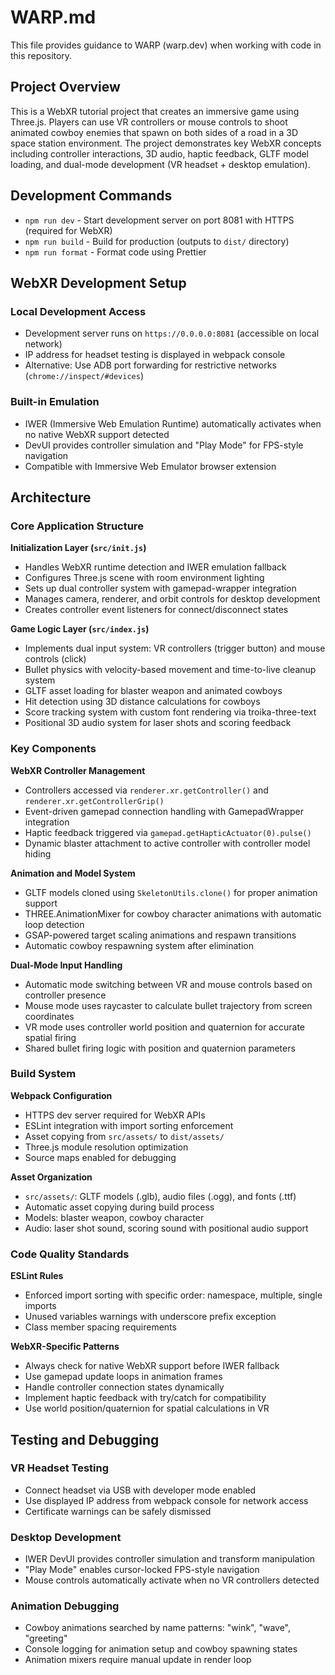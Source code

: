 # WARP.md

This file provides guidance to WARP (warp.dev) when working with code in this repository.

## Project Overview

This is a WebXR tutorial project that creates an immersive game using Three.js. Players can use VR controllers or mouse controls to shoot animated cowboy enemies that spawn on both sides of a road in a 3D space station environment. The project demonstrates key WebXR concepts including controller interactions, 3D audio, haptic feedback, GLTF model loading, and dual-mode development (VR headset + desktop emulation).

## Development Commands

- `npm run dev` - Start development server on port 8081 with HTTPS (required for WebXR)
- `npm run build` - Build for production (outputs to `dist/` directory)
- `npm run format` - Format code using Prettier

## WebXR Development Setup

### Local Development Access
- Development server runs on `https://0.0.0.0:8081` (accessible on local network)
- IP address for headset testing is displayed in webpack console
- Alternative: Use ADB port forwarding for restrictive networks (`chrome://inspect/#devices`)

### Built-in Emulation
- IWER (Immersive Web Emulation Runtime) automatically activates when no native WebXR support detected
- DevUI provides controller simulation and "Play Mode" for FPS-style navigation
- Compatible with Immersive Web Emulator browser extension

## Architecture

### Core Application Structure

**Initialization Layer (`src/init.js`)**
- Handles WebXR runtime detection and IWER emulation fallback
- Configures Three.js scene with room environment lighting
- Sets up dual controller system with gamepad-wrapper integration
- Manages camera, renderer, and orbit controls for desktop development
- Creates controller event listeners for connect/disconnect states

**Game Logic Layer (`src/index.js`)**
- Implements dual input system: VR controllers (trigger button) and mouse controls (click)
- Bullet physics with velocity-based movement and time-to-live cleanup system
- GLTF asset loading for blaster weapon and animated cowboys
- Hit detection using 3D distance calculations for cowboys
- Score tracking system with custom font rendering via troika-three-text
- Positional 3D audio system for laser shots and scoring feedback

### Key Components

**WebXR Controller Management**
- Controllers accessed via `renderer.xr.getController()` and `renderer.xr.getControllerGrip()`
- Event-driven gamepad connection handling with GamepadWrapper integration
- Haptic feedback triggered via `gamepad.getHapticActuator(0).pulse()`
- Dynamic blaster attachment to active controller with controller model hiding

**Animation and Model System**
- GLTF models cloned using `SkeletonUtils.clone()` for proper animation support
- THREE.AnimationMixer for cowboy character animations with automatic loop detection
- GSAP-powered target scaling animations and respawn transitions
- Automatic cowboy respawning system after elimination

**Dual-Mode Input Handling**
- Automatic mode switching between VR and mouse controls based on controller presence
- Mouse mode uses raycaster to calculate bullet trajectory from screen coordinates
- VR mode uses controller world position and quaternion for accurate spatial firing
- Shared bullet firing logic with position and quaternion parameters

### Build System

**Webpack Configuration**
- HTTPS dev server required for WebXR APIs
- ESLint integration with import sorting enforcement
- Asset copying from `src/assets/` to `dist/assets/`
- Three.js module resolution optimization
- Source maps enabled for debugging

**Asset Organization**
- `src/assets/`: GLTF models (.glb), audio files (.ogg), and fonts (.ttf)
- Automatic asset copying during build process
- Models: blaster weapon, cowboy character
- Audio: laser shot sound, scoring sound with positional audio support

### Code Quality Standards

**ESLint Rules**
- Enforced import sorting with specific order: namespace, multiple, single imports
- Unused variables warnings with underscore prefix exception
- Class member spacing requirements

**WebXR-Specific Patterns**
- Always check for native WebXR support before IWER fallback
- Use gamepad update loops in animation frames
- Handle controller connection states dynamically
- Implement haptic feedback with try/catch for compatibility
- Use world position/quaternion for spatial calculations in VR

## Testing and Debugging

### VR Headset Testing
- Connect headset via USB with developer mode enabled
- Use displayed IP address from webpack console for network access
- Certificate warnings can be safely dismissed

### Desktop Development
- IWER DevUI provides controller simulation and transform manipulation
- "Play Mode" enables cursor-locked FPS-style navigation
- Mouse controls automatically activate when no VR controllers detected

### Animation Debugging
- Cowboy animations searched by name patterns: "wink", "wave", "greeting"
- Console logging for animation setup and cowboy spawning states
- Animation mixers require manual update in render loop
